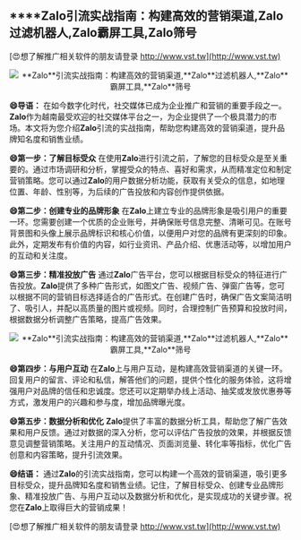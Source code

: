 ## ****Zalo**引流实战指南：构建高效的营销渠道,**Zalo**过滤机器人,**Zalo**霸屏工具,**Zalo**筛号**

[😍想了解推广相关软件的朋友请登录 http://www.vst.tw](http://www.vst.tw)

 <center><img src="https://vst.tw/MP4/tuiguang/png/1.png" alt="**Zalo**引流实战指南：构建高效的营销渠道,**Zalo**过滤机器人,**Zalo**霸屏工具,**Zalo**筛号"></center>

**😄导语：**
在如今数字化时代，社交媒体已成为企业推广和营销的重要手段之一。**Zalo**作为越南最受欢迎的社交媒体平台之一，为企业提供了一个极具潜力的市场。本文将为您介绍**Zalo**引流的实战指南，帮助您构建高效的营销渠道，提升品牌知名度和销售业绩。

**😄第一步：了解目标受众**
在使用**Zalo**进行引流之前，了解您的目标受众是至关重要的。通过市场调研和分析，掌握受众的特点、喜好和需求，从而精准定位和制定营销策略。您可以通过**Zalo**的用户数据分析功能，获取有关受众的信息，如地理位置、年龄、性别等，为后续的广告投放和内容创作提供依据。

**😄第二步：创建专业的品牌形象**
在**Zalo**上建立专业的品牌形象是吸引用户的重要一环。您需要创建一个优质的企业账号，并确保账号信息完整、清晰可见。在账号背景图和头像上展示品牌标识和核心价值，以便用户对您的品牌有更深刻的印象。此外，定期发布有价值的内容，如行业资讯、产品介绍、优惠活动等，以增加用户的互动和关注度。

**😄第三步：精准投放广告**
通过**Zalo**广告平台，您可以根据目标受众的特征进行广告投放。**Zalo**提供了多种广告形式，如图文广告、视频广告、弹窗广告等，您可以根据不同的营销目标选择适合的广告形式。在创建广告时，确保广告文案简洁明了、吸引人，并配以高质量的图片或视频。同时，合理控制广告预算和投放时间，根据数据分析调整广告策略，提高广告效果。

 <center><img src="https://vst.tw/MP4/tuiguang/png/6.png" alt="**Zalo**引流实战指南：构建高效的营销渠道,**Zalo**过滤机器人,**Zalo**霸屏工具,**Zalo**筛号"></center>

**😄第四步：与用户互动**
在**Zalo**上与用户互动，是构建高效营销渠道的关键一环。回复用户的留言、评论和私信，解答他们的问题，提供个性化的服务体验，这将增强用户对品牌的信任和忠诚度。您还可以定期举办线上活动、抽奖或发放优惠券等方式，激发用户的兴趣和参与度，增加品牌曝光度。

**😄第五步：数据分析和优化**
**Zalo**提供了丰富的数据分析工具，帮助您了解广告效果和用户反馈。通过对数据的深入分析，您可以评估广告投放的效果，并根据反馈意见调整营销策略。关注用户的互动情况、页面浏览量、转化率等指标，优化广告创意和内容策略，提升引流效果。

**😄结语：**
通过**Zalo**的引流实战指南，您可以构建一个高效的营销渠道，吸引更多目标受众，提升品牌知名度和销售业绩。记住，了解目标受众、创建专业品牌形象、精准投放广告、与用户互动以及数据分析和优化，是实现成功的关键步骤。祝您在**Zalo**上取得巨大的营销成果！

[😍想了解推广相关软件的朋友请登录 http://www.vst.tw](http://www.vst.tw)



